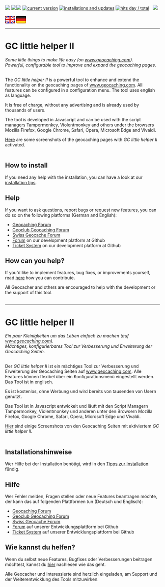 <a href="//"><img src="https://img.shields.io/github/last-commit/2Abendsegler/gclh"></a>
<a href="//"><img src="https://img.shields.io/github/issues/2Abendsegler/GClh"></a><a href="//"><img src="https://img.shields.io/github/issues-closed/2Abendsegler/GClh?label="></a>
<a href="//"><img src="https://img.shields.io/badge/dynamic/xml?url=https://raw.githubusercontent.com/2Abendsegler/GClh/master/last_version.txt&label=version&color=informational&query=/" title="current version"></a>
<a href="//"><img src="https://img.shields.io/badge/dynamic/xml?url=http://c.andyhoppe.com/1676270686?output=text&label=installations&color=success&query=/" title="installations and updates"></a>
<a href="//"><img src="https://hits.seeyoufarm.com/api/count/incr/badge.svg?url=https://github.com/2Abendsegler/GClh/master/README.md&count_bg=%2349c91b&title_bg=%23555555&icon=&title=hits&edge_flat=false" title="hits day / total"></a> &nbsp; <a href="//"><img src="https://img.shields.io/github/stars/2Abendsegler/gclh?style=social"></a><br>
<br>
<a href="#user-content-en" title=""><img src="/images/flag_en.png"></a>
<a href="#user-content-de" title=""><img src="/images/flag_de.png"></a>

---
# GC little helper II <a id="user-content-en"></a>
*Some little things to make life easy (on www.geocaching.com).*<br>
*Powerful, configurable tool to improve and expand the geocaching pages.*<br>
<br>

The *GC little helper II* is a powerful tool to enhance and extend the functionality on the geocaching pages of www.geocaching.com. All features can be configured in a configuration menu. The tool uses english as language.<br>

It is free of charge, without any advertising and is already used by thousands of users.<br>

The tool is developed in Javascript and can be used with the script managers Tampermonkey, Violentmonkey and others under the browsers Mozilla Firefox, Google Chrome, Safari, Opera, Microsoft Edge and Vivaldi.<br>

[Here](/docu/overview_screenshots.md#readme) are some screenshots of the geocaching pages with *GC little helper II* activated.<br>
<br>

## How to install
If you need any help with the installation, you can have a look at our [installation tips](/docu/tips_installation.md#en).<br>

## Help
If you want to ask questions, report bugs or request new features, you can do so on the following platforms (German and English):<br>
- [Geocaching Forum](https://forums.geocaching.com/GC/index.php?/topic/343005-gc-little-helper-ii/)
- [Geoclub Geocaching Forum](https://www.geoclub.de/forum/t/gc-little-helper-ii-ab-v0-11.81650/)
- [Swiss Geocache Forum](https://www.swissgeocacheforum.ch/forum/topic/12872-gc-little-helper-ii/)
- [Forum](https://github.com/2Abendsegler/GClh/discussions) on our development platform at Github
- [Ticket System](https://github.com/2Abendsegler/GClh/issues) on our development platform at Github

## How can you help?
If you'd like to implement features, bug fixes, or improvements yourself, read [here](/docu/how_to_contribute.md#en) how you can contribute.<br>

All Geocacher and others are encouraged to help with the development or the support of this tool.<br>
<br>

---
# GC little helper II <a id="user-content-de"></a>
*Ein paar Kleinigkeiten um das Leben einfach zu machen (auf www.geocaching.com).*<br>
*Mächtiges, konfigurierbares Tool zur Verbesserung und Erweiterung der Geocaching Seiten.*<br>
<br>

Der *GC little helper II* ist ein mächtiges Tool zur Verbesserung und Erweiterung der Geocaching Seiten auf www.geocaching.com. Alle Features können flexibel über ein Konfigurationsmenü eingestellt werden. Das Tool ist in englisch.<br>

Es ist kostenlos, ohne Werbung und wird bereits von tausenden von Usern genutzt.<br>

Das Tool ist in Javascript entwickelt und läuft mit den Script Managern Tampermonkey, Violentmonkey und anderen unter den Browsern Mozilla Firefox, Google Chrome, Safari, Opera, Microsoft Edge und Vivaldi.<br>

[Hier](/docu/overview_screenshots.md#readme) sind einige Screenshots von den Geocaching Seiten mit aktiviertem *GC little helper II*.<br>
<br>

## Installationshinweise
Wer Hilfe bei der Installation benötigt, wird in den [Tipps zur Installation](/docu/tips_installation.md#de) fündig.<br>

## Hilfe
Wer Fehler melden, Fragen stellen oder neue Features beantragen möchte, der kann das auf folgenden Plattformen tun (Deutsch und Englisch):<br> 
- [Geocaching Forum](https://forums.geocaching.com/GC/index.php?/topic/343005-gc-little-helper-ii/)
- [Geoclub Geocaching Forum](https://www.geoclub.de/forum/t/gc-little-helper-ii-ab-v0-11.81650/)
- [Swiss Geocache Forum](https://www.swissgeocacheforum.ch/forum/topic/12872-gc-little-helper-ii/)
- [Forum](https://github.com/2Abendsegler/GClh/discussions) auf unserer Entwicklungsplattform bei Github
- [Ticket System](https://github.com/2Abendsegler/GClh/issues) auf unserer Entwicklungsplattform bei Github

## Wie kannst du helfen?
Wenn du selbst neue Features, Bugfixes oder Verbesserungen beitragen möchtest, kannst du [hier](/docu/how_to_contribute.md#de) nachlesen wie das geht.<br>

Alle Geocacher und Interessierte sind herzlich eingeladen, am Support und der Weiterentwicklung des Tools mitzuwirken.<br>  
